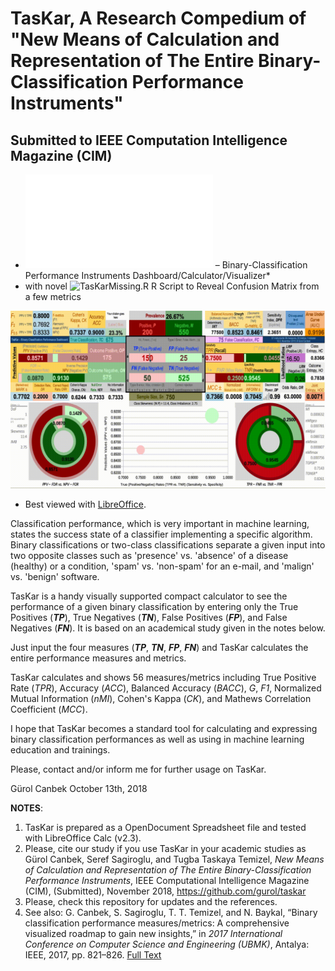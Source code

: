 # TasKar, A Research Compedium of "New Means of Calculation and Representation of The Entire Binary-Classification Performance Instruments"
## Submitted to IEEE Computation Intelligence Magazine (CIM)
* ![TasKar_v2_3.ods](TasKar_v2_3.ods) – Binary-Classification Performance Instruments Dashboard/Calculator/Visualizer*
* with novel ![TasKarMissing.R](TasKarMissing.R) R Script to Reveal Confusion Matrix from a few metrics 

![](images/TasKarDashboard_Demo.gif)

* Best viewed with [LibreOffice](https://www.libreoffice.org/download/libreoffice-fresh/).

Classification performance, which is very important in machine learning, states the success state of a classifier implementing a specific algorithm. Binary classifications or two-class classifications separate a given input into two opposite classes such as 'presence' vs. 'absence' of a disease (healthy) or a condition, 'spam' vs. 'non-spam' for an e-mail, and 'malign' vs. 'benign' software.

TasKar is a handy visually supported compact calculator to see the performance of a given binary classification by entering only the True Positives (***TP***), True Negatives (***TN***), False Positives (***FP***), and False Negatives (***FN***). It is based on an academical study given in the notes below.

Just input the four measures (***TP***, ***TN***, ***FP***, ***FN***) and TasKar calculates the entire performance measures and metrics.

TasKar calculates and shows 56 measures/metrics including True Positive Rate (*TPR*), Accuracy (*ACC*), Balanced Accuracy (*BACC*), *G*, *F1*, Normalized Mutual Information (*nMI*), Cohen's Kappa (*CK*), and Mathews Correlation Coefficient (*MCC*).

I hope that TasKar becomes a standard tool for calculating and expressing binary classification performances as well as using in machine learning education and trainings.

Please, contact and/or inform me for further usage on TasKar.

Gürol Canbek
October 13th, 2018

**NOTES**:
1) TasKar is prepared as a OpenDocument Spreadsheet file and tested with LibreOffice Calc (v2.3).
2) Please, cite our study if you use TasKar in your academic studies as
   Gürol Canbek, Seref Sagiroglu, and Tugba Taskaya Temizel, *New Means of Calculation and Representation of The Entire Binary-Classification Performance Instruments*, IEEE Computational Intelligence Magazine (CIM), (Submitted), November 2018, https://github.com/gurol/taskar
3) Please, check this repository for updates and the references.
4) See also: G. Canbek, S. Sagiroglu, T. T. Temizel, and N. Baykal, “Binary classification performance measures/metrics: A comprehensive visualized roadmap to gain new insights,” in *2017 International Conference on Computer Science and Engineering (UBMK)*, Antalya: IEEE, 2017, pp. 821–826. [Full Text](https://www.researchgate.net/publication/320829355_Binary_Classification_Performance_MeasuresMetrics_A_comprehensive_visualized_roadmap_to_gain_new_insights)
